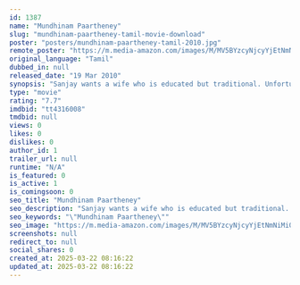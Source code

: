 ```yaml
---
id: 1387
name: "Mundhinam Paartheney"
slug: "mundhinam-paartheney-tamil-movie-download"
poster: "posters/mundhinam-paartheney-tamil-2010.jpg"
remote_poster: "https://m.media-amazon.com/images/M/MV5BYzcyNjcyYjEtNmNiMi00Y2U4LTg4YzktODNlMjFmMTkwZjllXkEyXkFqcGdeQXVyOTUwNDAwMzY@._V1_SX300.jpg"
original_language: "Tamil"
dubbed_in: null
released_date: "19 Mar 2010"
synopsis: "Sanjay wants a wife who is educated but traditional. Unfortunately, all his attempts to impress the two girls of his choice fail. Later, his colleague Anu enters his life."
type: "movie"
rating: "7.7"
imdbid: "tt4316008"
tmdbid: null
views: 0
likes: 0
dislikes: 0
author_id: 1
trailer_url: null
runtime: "N/A"
is_featured: 0
is_active: 1
is_comingsoon: 0
seo_title: "Mundhinam Paartheney"
seo_description: "Sanjay wants a wife who is educated but traditional. Unfortunately, all his attempts to impress the two girls of his choice fail. Later, his colleague Anu enters his life."
seo_keywords: "\"Mundhinam Paartheney\""
seo_image: "https://m.media-amazon.com/images/M/MV5BYzcyNjcyYjEtNmNiMi00Y2U4LTg4YzktODNlMjFmMTkwZjllXkEyXkFqcGdeQXVyOTUwNDAwMzY@._V1_SX300.jpg"
screenshots: null
redirect_to: null
social_shares: 0
created_at: 2025-03-22 08:16:22
updated_at: 2025-03-22 08:16:22
---
```


